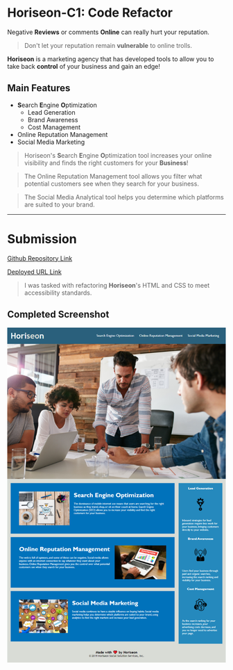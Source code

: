 # Horiseon-C1: Code Refactor

Negative **Reviews** or comments **Online** can really hurt your reputation. 

> Don't let your reputation remain **vulnerable** to online trolls.

**Horiseon** is a marketing agency that has developed tools to allow you to take back **control** of your business and gain an edge!

## **Main** Features
* **S**earch **E**ngine **O**ptimization
    - Lead Generation
    - Brand Awareness
    - Cost Management
* Online Reputation Management
* Social Media Marketing

>Horiseon's **S**earch **E**ngine **O**ptimization tool increases your online visibility and finds the right customers for your **Business**! 

>The Online Reputation Management tool allows you filter what potential customers see when they search for your business.

>The Social Media Analytical tool helps you determine which platforms are suited to your brand.


--- 
# Submission

[Github Repository Link](https://github.com/Seifenan/c1-horiseon-refractoring) 

[Deployed URL Link](https://seifenan.github.io/c1-horiseon-refractoring/) 

>I was tasked with refactoring **Horiseon**'s HTML and CSS to meet accessibility standards.

## Completed Screenshot

<img src="assets\images\website-screenshot.png">